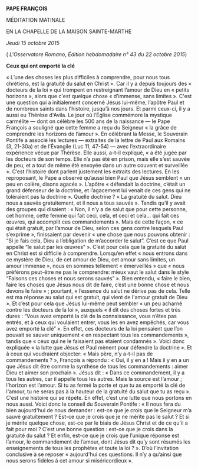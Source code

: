 **PAPE FRANÇOIS**

MÉDITATION MATINALE

EN LA CHAPELLE DE LA MAISON SAINTE-MARTHE

*Jeudi 15 octobre 2015*

( *L'Osservatore Romano*, *Édition hebdomadaire n° 43 du 22 octobre 2015*)

**Ceux qui ont emporté la clé**

« L’une des choses les plus difficiles à comprendre, pour nous tous chrétiens, est la gratuité du salut en Christ ». Car il y a depuis toujours des « docteurs de la loi » qui trompent en restreignant l’amour de Dieu en « petits horizons », alors que c'est quelque chose « d’immense, sans limites ». C'est une question qui a initialement concerné Jésus lui-même, l’apôtre Paul et de nombreux saints dans l’histoire, jusqu’à nos jours. Et parmi ceux-ci, il y a aussi eu Thérèse d'Avila. Le jour où l’Église commémore la mystique carmélite — dont on célèbre les 500 ans de la naissance — le Pape François a souligné que cette femme a reçu du Seigneur « la grâce de comprendre les horizons de l’amour ». En célébrant la Messe, le Souverain Pontife a associé les lectures — extraites de la lettre de Paul aux Romains (3, 21-30a) et de l’Évangile (Luc 11, 47-54) — avec l’extraordinaire expérience vécue par Thérèse. Elle aussi, a-t-il expliqué, « a été jugée par les docteurs de son temps. Elle n’a pas été en prison, mais elle s’est sauvée de peu, et a tout de même été envoyée dans un autre couvent et surveillée ». C’est l’histoire dont parlent justement les extraits des lectures. En les reproposant, le Pape a observé qu’aussi bien Paul que Jésus semblent « un peu en colère, disons agacés ». L’apôtre « défendait la doctrine, c’était un grand défenseur de la doctrine, et l’agacement lui venait de ces gens qui ne toléraient pas la doctrine ». Quelle doctrine ? « La gratuité du salut. Dieu nous a sauvés gratuitement, et il nous a tous sauvés ». Tandis qu’il y avait des groupes qui disaient : « Non, il n’y a de salut que pour cette personne, cet homme, cette femme qui fait ceci, cela, et ceci et cela... qui fait ces œuvres, qui accomplit ces commandements ». Mais de cette façon, « ce qui était gratuit, par l’amour de Dieu, selon ces gens contre lesquels Paul s’exprime », finissaient par devenir « une chose que nous pouvons obtenir : “Si je fais cela, Dieu a l’obligation de m’accorder le salut”. C’est ce que Paul appelle “le salut par les œuvres” ». C’est pour cela que la gratuité du salut en Christ est si difficile à comprendre. Lorsqu’en effet « nous entrons dans ce mystère de Dieu, de cet amour de Dieu, cet amour sans limites, un amour immense », nous en sommes tellement « émerveillés » que « nous préférons peut-être ne pas le comprendre: mieux vaut le salut dans le style “Faisons ces choses et nous serons sauvés” ». Bien entendu, « faire le bien, faire les choses que Jésus nous dit de faire, c’est une bonne chose et nous devons le faire » ; pourtant, « l’essence du salut ne dérive pas de cela. Telle est ma réponse au salut qui est gratuit, qui vient de l'amour gratuit de Dieu ». Et c’est pour cela que Jésus lui-même peut sembler « un peu acharné contre les docteurs de la loi », auxquels « il dit des choses fortes et très dures : “Vous avez emporté la clé de la connaissance, vous n’êtes pas entrés, et à ceux qui voulaient entrer, vous les en avez empêchés, car vous avez emporté la clé” ». En effet, ces docteurs de la loi pensaient que l’on pouvait se sauver uniquement « en respectant tous les commandements », tandis que « ceux qui ne le faisaient pas étaient condamnés ». Voici donc expliquée « la lutte que Jésus et Paul mènent pour défendre la doctrine ». Et à ceux qui voudraient objecter: « Mais père, n’y a-t-il pas de commandements ? », François a répondu : « Oui, il y en a ! Mais il y en a un que Jésus dit être comme la synthèse de tous les commandements : aimer Dieu et aimer son prochain ». Jésus dit : « Dans ce commandement, il y a tous les autres, car il appelle tous les autres. Mais la source est l’amour ; l’horizon est l’amour. Si tu as fermé la porte et que tu as emporté la clé de l'amour, tu ne seras pas à la hauteur de la gratuité du salut que tu as reçu ». C’est une histoire qui se répète. En effet, c’est une lutte que nous portons en nous aussi. Voici donc le conseil du Souverain Pontife : « Il nous fera du bien aujourd'hui de nous demander : est-ce que je crois que le Seigneur m’a sauvé gratuitement ? Est-ce que je crois que je ne mérite pas le salut ? Et si je mérite quelque chose, est-ce par le biais de Jésus Christ et de ce qu'il a fait pour moi ? C’est une bonne question : est-ce que je crois dans la gratuité du salut ? Et enfin, est-ce que je crois que l’unique réponse est l’amour, le commandement de l’amour, dont Jésus dit qu’y sont résumés les enseignements de tous les prophètes et toute la loi ? ». D’où l’invitation conclusive à se reposer « aujourd'hui ces questions. Il n’y a qu’ainsi que nous serons fidèles à cet amour si miséricordieux ».